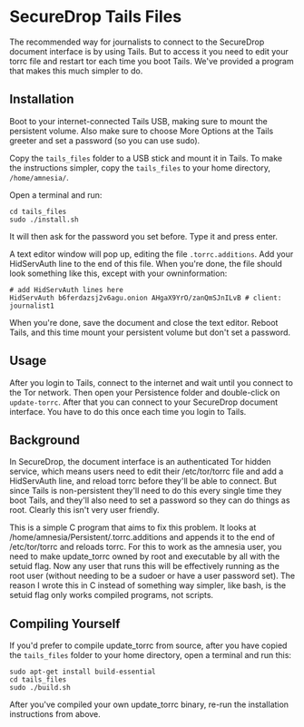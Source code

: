 # SecureDrop Tails Files

The recommended way for journalists to connect to the SecureDrop document interface is by using Tails. But to access it you need to edit your torrc file and restart tor each time you boot Tails. We've provided a program that makes this much simpler to do.

## Installation

Boot to your internet-connected Tails USB, making sure to mount the persistent volume. Also make sure to choose More Options at the Tails greeter and set a password (so you can use sudo).

Copy the `tails_files` folder to a USB stick and mount it in Tails. To make the instructions simpler, copy the `tails_files` to your home directory, `/home/amnesia/`.

Open a terminal and run:

    cd tails_files
    sudo ./install.sh

It will then ask for the password you set before. Type it and press enter.

A text editor window will pop up, editing the file `.torrc.additions`. Add your HidServAuth line to the end of this file. When you're done, the file should look something like this, except with your owninformation: 

    # add HidServAuth lines here
    HidServAuth b6ferdazsj2v6agu.onion AHgaX9YrO/zanQmSJnILvB # client: journalist1

When you're done, save the document and close the text editor. Reboot Tails, and this time mount your persistent volume but don't set a password. 

## Usage

After you login to Tails, connect to the internet and wait until you connect to the Tor network. Then open your Persistence folder and double-click on `update-torrc`. After that you can connect to your SecureDrop document interface. You have to do this once each time you login to Tails. 

## Background

In SecureDrop, the document interface is an authenticated Tor hidden service, which means users need to edit their /etc/tor/torrc file and add a HidServAuth line, and reload torrc before they'll be able to connect. But since Tails is non-persistent they'll need to do this every single time they boot Tails, and they'll also need to set a password so they can do things as root. Clearly this isn't very user friendly.

This is a simple C program that aims to fix this problem. It looks at /home/amnesia/Persistent/.torrc.additions and appends it to the end of /etc/tor/torrc and reloads torrc. For this to work as the amnesia user, you need to make update_torrc owned by root and executable by all with the setuid flag. Now any user that runs this will be effectively running as the root user (without needing to be a sudoer or have a user password set). The reason I wrote this in C instead of something way simpler, like bash, is the setuid flag only works compiled programs, not scripts. 

## Compiling Yourself

If you'd prefer to compile update_torrc from source, after you have copied the `tails_files` folder to your home directory, open a terminal and run this:

    sudo apt-get install build-essential
    cd tails_files
    sudo ./build.sh

After you've compiled your own update_torrc binary, re-run the installation instructions from above.
